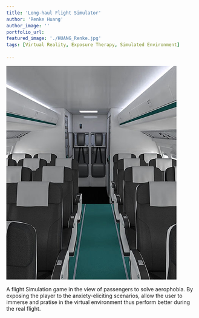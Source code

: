 ```yaml
---
title: 'Long-haul Flight Simulator'
author: 'Renke Huang'
author_image: ''
portfolio_url:
featured_image: './HUANG_Renke.jpg'
tags: [Virtual Reality, Exposure Therapy, Simulated Environment]

---
```


![](./HUANG_Renke.jpg)

A flight Simulation game in the view of passengers to solve aerophobia. By exposing the player to the anxiety-eliciting scenarios, allow the user to immerse and pratise in the virtual environment thus perform better during the real flight.

